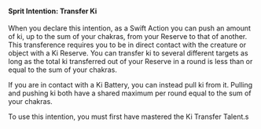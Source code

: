#### Sprit Intention: Transfer Ki

When you declare this intention, as a Swift Action you can push an amount of ki, up to the sum of your chakras, from your Reserve to that of another. This transference requires you to be in direct contact with the creature or object with a Ki Reserve. You can transfer ki to several different targets as long as the total ki transferred out of your Reserve in a round is less than or equal to the sum of your chakras.

If you are in contact with a Ki Battery, you can instead pull ki from it. Pulling and pushing ki both have a shared maximum per round equal to the sum of your chakras.

To use this intention, you must first have mastered the Ki Transfer Talent.s